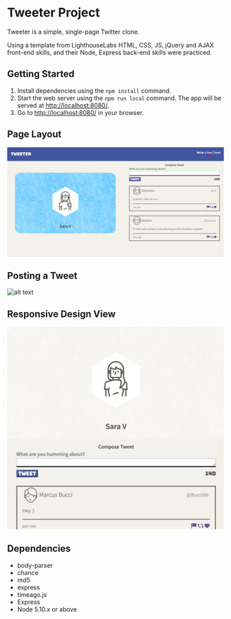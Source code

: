 # Tweeter Project

Tweeter is a simple, single-page Twitter clone.

Using a template from LighthouseLabs HTML, CSS, JS, jQuery and AJAX front-end skills, and their Node, Express back-end skills were practiced.

## Getting Started

1. Install dependencies using the `npm install` command.
2. Start the web server using the `npm run local` command. The app will be served at <http://localhost:8080/>.
3. Go to <http://localhost:8080/> in your browser.

## Page Layout
![alt text](./docs/UI.png)

## Posting a Tweet
![alt text](./docs/postingATweet.gif)

## Responsive Design View
![alt text](./docs/responsiveDesign.png)

## Dependencies

- body-parser
- chance
- md5
- express
- timeago.js
- Express
- Node 5.10.x or above
